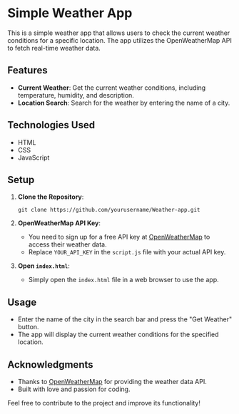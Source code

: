 # Simple Weather App

This is a simple weather app that allows users to check the current weather conditions for a specific location. The app utilizes the OpenWeatherMap API to fetch real-time weather data.

## Features

- **Current Weather**: Get the current weather conditions, including temperature, humidity, and description.
- **Location Search**: Search for the weather by entering the name of a city.

## Technologies Used

- HTML
- CSS
- JavaScript

## Setup

1. **Clone the Repository**: 
   ```
   git clone https://github.com/yourusername/Weather-app.git
   ```
   
2. **OpenWeatherMap API Key**:
   - You need to sign up for a free API key at [OpenWeatherMap](https://openweathermap.org/api) to access their weather data.
   - Replace `YOUR_API_KEY` in the `script.js` file with your actual API key.

3. **Open `index.html`**:
   - Simply open the `index.html` file in a web browser to use the app.

## Usage

- Enter the name of the city in the search bar and press the "Get Weather" button.
- The app will display the current weather conditions for the specified location.
  

## Acknowledgments

- Thanks to [OpenWeatherMap](https://openweathermap.org/) for providing the weather data API.
- Built with love and passion for coding.
  
Feel free to contribute to the project and improve its functionality!
